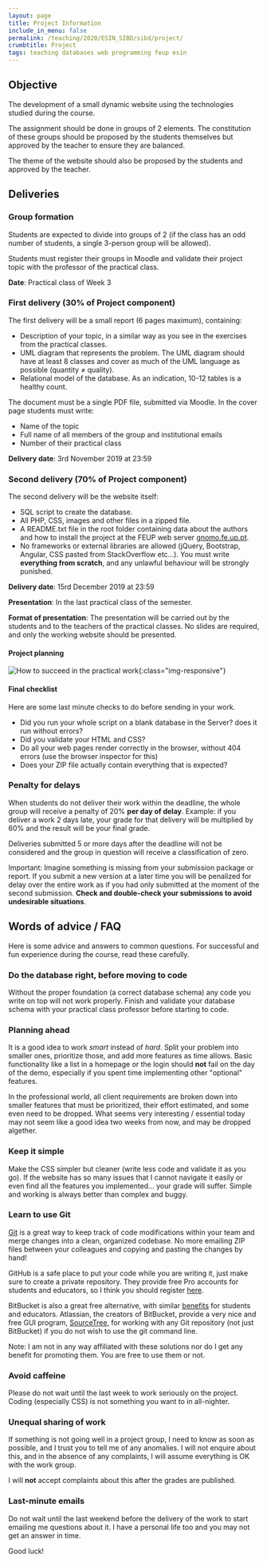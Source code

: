 ```yaml
---
layout: page
title: Project Information
include_in_menu: false
permalink: /teaching/2020/ESIN_SIBD/sibd/project/
crumbtitle: Project
tags: teaching databases web programming feup esin
---
```


##  Objective

The development of a small dynamic website using the technologies studied during the course.

The assignment should be done in groups of 2 elements. The constitution of these groups should be proposed by the students themselves but approved by the teacher to ensure they are balanced.

The theme of the website should also be proposed by the students and approved by the teacher.

## Deliveries

### Group formation

Students are expected to divide into groups of 2 (if the class has an odd number of students, a single 3-person group will be allowed).

Students must register their groups in Moodle and validate their project topic with the professor of the practical class.

**Date**: Practical class of Week 3  

### First delivery (30% of Project component)

The first delivery will be a small report (6 pages maximum), containing:

- Description of your topic, in a similar way as you see in the exercises from the practical classes. 
- UML diagram that represents the problem. The UML diagram should have at least 8 classes and cover as much of the UML language as possible (quantity &ne; quality).
- Relational model of the database. As an indication, 10-12 tables is a healthy count.

The document must be a single PDF file, submitted via Moodle. In the cover page students must write:

- Name of the topic
- Full name of all members of the group and institutional emails
- Number of their practical class

**Delivery date**: 3rd November 2019 at 23:59

### Second delivery (70% of Project component)

The second delivery will be the website itself:

- SQL script to create the database.
- All PHP, CSS, images and other files in a zipped file. 
- A README.txt file in the root folder containing data about the authors and how to install the project at the FEUP web server [gnomo.fe.up.pt](http://gnomo.fe.up.pt).
- No frameworks or external libraries are allowed (jQuery, Bootstrap, Angular, CSS pasted from StackOverflow etc...). You must write **everything from scratch**, and any unlawful behaviour will be strongly punished.

**Delivery date**: 15rd December 2019 at 23:59

**Presentation**: In the last practical class of the semester. 

**Format of presentation**: The presentation will be carried out by the students and to the teachers of the practical classes. No slides are required, and only the working website should be presented.

#### Project planning

![How to succeed in the practical work](../../common/project_management.png){:class="img-responsive"}

#### Final checklist

Here are some last minute checks to do before sending in your work.

- Did you run your whole script on a blank database in the Server? does it run without errors? 
- Did you validate your HTML and CSS? 
- Do all your web pages render correctly in the browser, without 404 errors (use the browser inspector for this)
- Does your ZIP file actually contain everything that is expected?

### Penalty for delays

When students do not deliver their work within the deadline, the whole group will receive a penalty of 20% **per day of delay**. Example: if you deliver a work 2 days late, your grade for that delivery will be multiplied by 60% and the result will be your final grade. 

Deliveries submitted 5 or more days after the deadline will not be considered and the group in question will receive a classification of zero. 

Important: Imagine something is missing from your submission package or report. If you submit a new version at a later time you will be penalized for delay over the entire work as if you had only submitted at the moment of the second submission. **Check and double-check your submissions to avoid undesirable situations**. 

## Words of advice / FAQ

Here is some advice and answers to common questions. For successful and fun experience during the course, read these carefully.

### Do the database right, before moving to code

Without the proper foundation (a correct database schema) any code you write on top will not work properly. Finish and validate your database schema with your practical class professor before starting to code.

### Planning ahead

It is a good idea to work *smart* instead of *hard*. Split your problem into smaller ones, prioritize those, and add more features as time allows. Basic functionality like a list in a homepage or the login should **not** fail on the day of the demo, especially if you spent time implementing other "optional" features.

In the professional world, all client requirements are broken down into smaller features that must be prioritized, their effort estimated, and some even need to be dropped. What seems very interesting / essential today may not seem like a good idea two weeks from now, and may be dropped algether. 

### Keep it simple

Make the CSS simpler but cleaner (write less code and validate it as you go). If the website has so many issues that I cannot navigate it easily or even find all the features you implemented... your grade will suffer. Simple and working is always better than complex and buggy.

### Learn to use Git

[Git](https://web.fe.up.pt/~arestivo/presentation/git/#1) is a great way to keep track of code modifications within your team and merge changes into a clean, organized codebase. No more emailing ZIP files between your colleagues and copying and pasting the changes by hand!

GitHub is a safe place to put your code while you are writing it, just make sure to create a private repository. They provide free Pro accounts for students and educators, so I think you should register [here](https://education.github.com/students). 

BitBucket is also a great free alternative, with similar [benefits](https://bitbucket.org/product/education) for students and educators. Atlassian, the creators of BitBucket, provide a very nice and free GUI program, [SourceTree](https://www.sourcetreeapp.com), for working with any Git repository (not just BitBucket) if you do not wish to use the git command line. 

Note: I am not in any way affiliated with these solutions nor do I get any benefit for promoting them. You are free to use them or not.

### Avoid caffeine

Please do not wait until the last week to work seriously on the project. Coding (especially CSS) is not something you want to in all-nighter.

### Unequal sharing of work

If something is not going well in a project group, I need to know as soon as possible, and I trust you to tell me of any anomalies. I will not enquire about this, and in the absence of any complaints, I will assume everything is OK with the work group.

I will **not** accept complaints about this after the grades are published.

### Last-minute emails

Do not wait until the last weekend before the delivery of the work to start emailing me questions about it. I have a personal life too and you may not get an answer in time.

Good luck!
